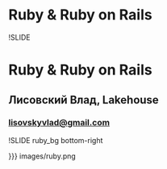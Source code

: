 # Ruby & Ruby on Rails

!SLIDE

# Ruby & Ruby on Rails

## Лисовский Влад, Lakehouse

### lisovskyvlad@gmail.com

!SLIDE ruby_bg bottom-right

}}} images/ruby.png
